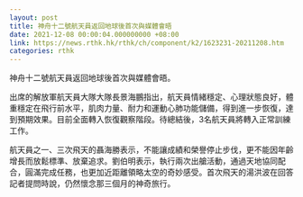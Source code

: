 ```yaml
---
layout: post
title: 神舟十二號航天員返回地球後首次與媒體會晤
date: 2021-12-08 00:00:04.000000000 +08:00
link: https://news.rthk.hk/rthk/ch/component/k2/1623231-20211208.htm
categories: rthk
---
```


神舟十二號航天員返回地球後首次與媒體會晤。

出席的解放軍航天員大隊大隊長景海鵬指出，航天員情緒穩定、心理狀態良好，體重穩定在飛行前水平，肌肉力量、耐力和運動心肺功能儲備，得到進一步恢復，達到預期效果。目前全面轉入恢復觀察階段。待總結後，3名航天員將轉入正常訓練工作。

航天員之一、三次飛天的聶海勝表示，不能讓成績和榮譽停止步伐，更不能因年齡增長而放鬆標準、放棄追求。劉伯明表示，執行兩次出艙活動，通過天地協同配合，圓滿完成任務，也更加近距離領略太空的奇妙感受。首次飛天的湯洪波在回答記者提問時說，仍然懷念那三個月的神奇旅行。
